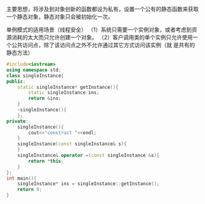 
主要思想，将涉及到对象创新的函数都设为私有，设置一个公有的静态函数来获取一个静态对象，静态对象只会被初始化一次。

单例模式的适⽤场景（线程安全）
（1）系统只需要⼀个实例对象，或者考虑到资源消耗的太⼤⽽只允许创建⼀个对象。
（2）客户调⽤类的单个实例只允许使⽤⼀个公共访问点，除了该访问点之外不允许通过其它⽅式访问该实例（就
是共有的静态⽅法）
```cpp
#include<iostream>
using namespace std;
class singleInstance{
public: 
	static singleInstance* getInstance(){
		static singleInstance ins;
		return &ins;
	}
	~singleInstance(){
	};
private:
	singleInstance(){
		cout<<"construct "<<endl;
	}
	singleInstance(const singleInstance& s){
	}
	singleInstance& operator =(const singleInstance &s){
		return *this;
	}
}; 
int main(){
	singleInstance* ins = singleInstance::getInstance();
	return 0;
}
```